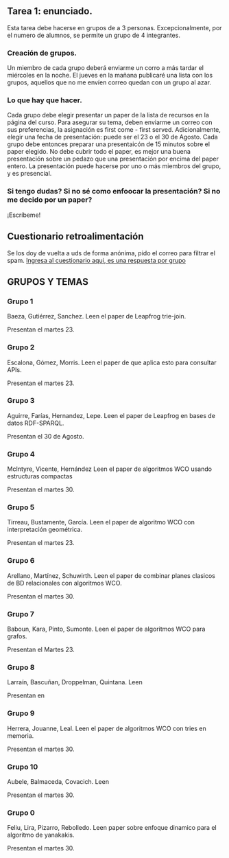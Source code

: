 
## Tarea 1: enunciado. 

Esta tarea debe hacerse en grupos de a 3 personas. Excepcionalmente, por el numero de alumnos, se permite un grupo de 4 integrantes. 

### Creación de grupos. 

Un miembro de cada grupo deberá enviarme un corro a más tardar el miércoles en la noche. El jueves en la mañana publicaré una lista con los grupos, aquellos que no me envíen correo quedan con un grupo al azar. 

### Lo que hay que hacer. 

Cada grupo debe elegir presentar un paper de la lista de recursos en la página del curso. Para asegurar su tema, deben enviarme un correo con sus preferencias, la asignación es first come - first served. Adicionalmente, elegir una fecha de presentación: puede ser el 23 o el 30 de Agosto. 
Cada grupo debe entonces preparar una presentaicón de 15 minutos sobre el paper elegido. No debe cubrir todo el paper, es mejor una buena presentación sobre un pedazo que una presentación por encima del paper entero. 
La presentación puede hacerse por uno o más miembros del grupo, y es presencial. 

### Si tengo dudas? Si no sé como enfoocar la presentación? Si no me decido por un paper? 

¡Escríbeme! 

## Cuestionario retroalimentación

Se los doy de vuelta a uds de forma anónima, pido el correo para filtrar el spam. [Ingresa al cuestionario aqui, es una respuesta por grupo](https://docs.google.com/forms/d/e/1FAIpQLSefamaKMagGP00_ipHp_DqIIQbg4t5QL-K9rIIDdhfikxc4rg/viewform?usp=sf_link)

## GRUPOS Y TEMAS

### Grupo 1

Baeza, Gutiérrez, Sanchez. 
Leen el paper de Leapfrog trie-join. 

Presentan el martes 23. 

### Grupo 2

Escalona, Gómez, Morris. 
Leen el paper de que aplica esto para consultar APIs.

Presentan el martes 23.

### Grupo 3
Aguirre, Farías, Hernandez, Lepe. 
Leen el paper de Leapfrog en bases de datos RDF-SPARQL. 

Presentan el 30 de Agosto.  

### Grupo 4

McIntyre, Vicente, Hernández 
Leen el paper de algoritmos WCO usando estructuras compactas

Presentan el martes 30. 

### Grupo 5

Tirreau, Bustamente, García. 
Leen el paper de algoritmo WCO con interpretación geométrica. 

Presentan el martes 23.  

### Grupo 6
Arellano, Martínez, Schuwirth. 
Leen el paper de combinar planes clasicos de BD relacionales con algoritmos WCO. 

Presentan el martes 30.  

### Grupo 7
Baboun, Kara, Pinto, Sumonte. 
Leen el paper de algoritmos WCO para grafos. 

Presentan el Martes 23.  

### Grupo 8

Larraín, Bascuñan, Droppelman, Quintana. 
Leen  

Presentan en 

### Grupo 9

Herrera, Jouanne, Leal. 
Leen el paper de algoritmos WCO con tries en memoria. 

Presentan el martes 30. 

### Grupo 10

Aubele, Balmaceda, Covacich.
Leen 

Presentan el martes 30. 

### Grupo 0
Feliu, Lira, Pizarro, Rebolledo. 
Leen paper sobre enfoque dinamico para el algoritmo de yanakakis.

Presentan el martes 30. 


